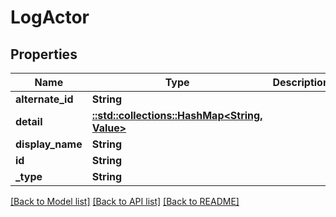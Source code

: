 # LogActor

## Properties
Name | Type | Description | Notes
------------ | ------------- | ------------- | -------------
**alternate_id** | **String** |  | [optional] 
**detail** | [**::std::collections::HashMap<String, Value>**](Value.md) |  | [optional] 
**display_name** | **String** |  | [optional] 
**id** | **String** |  | [optional] 
**_type** | **String** |  | [optional] 

[[Back to Model list]](../README.md#documentation-for-models) [[Back to API list]](../README.md#documentation-for-api-endpoints) [[Back to README]](../README.md)



